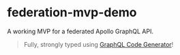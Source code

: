 # federation-mvp-demo

A working MVP for a federated Apollo GraphQL API.

> Fully, strongly typed using [GraphQL Code Generator][graphql-codegen-link]!

[graphql-codegen-link]: https://www.graphql-code-generator.com/
